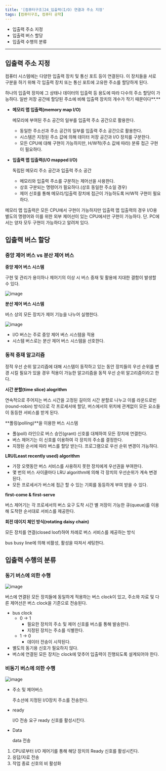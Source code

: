 ```yaml
---
title: '[컴퓨터구조]24_입출력(I/O) 연결과 주소 지정'
tags: [컴퓨터구조, 컴퓨터 공학]
---
```


- 입출력 주소 지정
- 입출력 버스 할당
- 입출력 수행의 분류

---

## 입출력 주소 지정

컴퓨터 시스템에는 다양한 입출력 장치 및 통신 포트 등이 연결된다. 이 장치들을 서로 구분을 하기 위해 각 입출력 장치 또는 통신 포트에 고유한 주소를 할당하게 된다.

하나의 입출력 장치에 그 상태나 데이터의 입출력 등 용도에 따라 다수의 주소 할당이 가능하다. 일반 저장 공간에 할당된 주소에 비해 입출력 장치의 개수가 작기 때문이다**.**

- **메모리 맵 입출력(memory map I/O)**

  메모리에 부여된 주소 공간의 일부를 입출력 주소 공간으로 활용한다.

  - 동일한 주소선과 주소 공간의 일부를 입출력 주소 공간으로 활용한다.
  - 시스템은 지정된 주소 값에 의해 데이터 저장 공간과 I/O 장치를 구분한다.
  - 모든 CPU에 대해 구현이 가능하지만, H/W적(주소 값에 따라) 분류 접근 구현이 필요하다.

- **입출력 맵 입출력(I/O mapped I/O)**

  독립된 메모리 주소 공간과 입출력 주소 공간

  - 메모리와 입출력 주소를 구분하는 제어선을 사용한다.
  - 상호 구분되는 명령어가 필요하다.(상호 동일한 주소일 경우)
  - 제어 신호를 통해 메모리/입출력 장치에 접근이 가능하도록 H/W적 구현이 필요하다.

메모리 맵 입출력은 모든 CPU에서 구현이 가능하지만 입출력 맵 입출력의 경우 I/O용 별도의 명령어와 이를 위한 외부 제어선이 있는 CPU에서만 구현이 가능하다. 단. PC에서는 양자 모두 구현이 가능하다고 알려져 있다.

## 입출력 버스 할당

### 중앙 제어 버스 vs 분산 제어 버스

**중앙 제어 버스 시스템**

구현 및 관리가 용이하나 제어기의 이상 시 버스 중재 및 활용에 지대한 결함이 발생할 수 있다.

![image](https://user-images.githubusercontent.com/53068706/121702593-fa0af400-cb0c-11eb-8c12-d5b7a7097c5b.png)

**분산 제어 버스 시스템**

버스 상의 모든 장치가 제어 기능을 나누어 실행한다.

![image](https://user-images.githubusercontent.com/53068706/121702848-32123700-cb0d-11eb-8170-77603983aaf8.png)

- I/O 버스는 주로 중앙 제어 버스 시스템을 적용
- 시스템 버스로는 분산 제어 버스 시스템을 선호한다.

### 동적 중재 알고리즘

정적 우선 순위 알고리즘에 대해 시스템이 동작하고 있는 동안 장치들의 우선 순위를 변경 시킬 필요가 있을 경우 적용이 가능한 알고리즘을 동적 우선 순위 알고리즘이라고 한다.

**시간 분할(time slice) alogrithm**

연속적으로 주어지는 버스 시간을 고정된 길이의 시간 분할로 나누고 이를 라운드로빈(round-robin) 방식으로 각 프로세서에 할당, 버스에서의 위치에 관계없이 모든 요소들이 동등한 서비스를 받게 된다.

**폴링(polling)**을 이용한 버스 시스템

- 폴(poll) 라인으로 버스 승인(grant) 신호를 대체하여 모든 장치에 연결한다.
- 버스 제어기는 이 신호를 이용하여 각 장치의 주소를 결정한다.
- 지정된 순서에 따라 버스를 할당 받는다. 프로그램으로 우선 순위 변경이 가능하다.

**LRU(Least recently used) algorithm**

- 가장 오랫동안 버스 서비스를 사용하지 못한 장치에게 우선권을 부여한다.
- 몇 번의 버스 사이클마다 LRU algorithm에 의해 각 장치의 우선순위가 계속 변경된다.
- 모든 프로세서가 버스에 접근 할 수 있는 기회를 동등하게 부여 받을 수 있다.

**first-come & first-serve**

버스 제어기는 각 프로세서의 버스 요구 도착 시간 별 저장이 가능한 큐(queue)를 이용해 도착한 순서대로 서비스를 제공한다.

**회전 데이지 체인 방식(rotating daisy chain)**

모든 장치를 연결(closed loof)하여 차례로 버스 서비스를 제공하는 방식

bus busy line에 의해 비활성, 활성을 따져서 세팅한다.

## 입출력 수행의 분류

### 동기 버스에 의한 수행

![image](https://user-images.githubusercontent.com/53068706/121703706-0fcce900-cb0e-11eb-8e5d-fa751084ba19.png)

버스에 연결된 모든 장치들에 동일하게 적용하는 버스 clock이 있고, 주소와 자료 및 다른 제어선은 버스 clock을 기준으로 전송된다.

- bus clock
  - 0 -> 1
    - 필요한 장치의 주소 및 제어 신호를 버스를 통해 발송한다.
    - 지정된 장치는 주소를 식별한다.
  - 1 -> 0
    - 데이터 전송이 시작된다.
- 별도의 동기용 신호가 필요하지 않다.
- 버스에 연결된 모든 장치는 clock에 맞추어 입출력이 진행되도록 설계되어야 한다.

### 비동기 버스에 의한 수행

![image](https://user-images.githubusercontent.com/53068706/121703746-19eee780-cb0e-11eb-8ab7-cad2a83ee614.png)

- 주소 및 제어버스

  주소선에 지정된 I/O장치 주소를 전송한다.

- ready

  I/O 전송 요구 ready 신호를 활성시킨다.

- Data

  data 전송

1. CPU로부터 I/O 제어기를 통해 해당 장치의 Ready 신호를 활성시킨다.
2. 응답/자료 전송
3. 작업 종료 신호의 비 활성화
